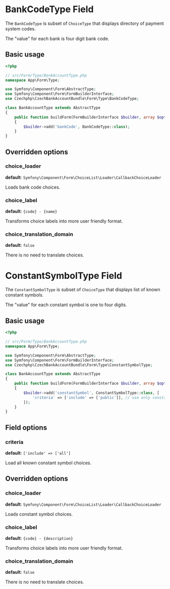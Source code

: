 # BankCodeType Field

The `BankCodeType` is subset of `ChoiceType` that displays directory of payment system codes.

The "value" for each bank is four digit bank code.

## Basic usage

```php
<?php

// src/Form/Type/BankAccountType.php
namespace App\Form\Type;

use Symfony\Component\Form\AbstractType;
use Symfony\Component\Form\FormBuilderInterface;
use Czechphp\CzechBankAccountBundle\Form\Type\BankCodeType;

class BankAccountType extends AbstractType
{
    public function buildForm(FormBuilderInterface $builder, array $options)
    {
        $builder->add('bankCode', BankCodeType::class);
    }
}
```

## Overridden options

### choice_loader

**default**: `Symfony\Component\Form\ChoiceList\Loader\CallbackChoiceLoader`

Loads bank code choices.

### choice_label

**default**: `{code} - {name}`

Transforms choice labels into more user friendly format.

### choice_translation_domain

**default**: `false`

There is no need to translate choices.

# ConstantSymbolType Field

The `ConstantSymbolType` is subset of `ChoiceType` that displays list of known constant symbols.

The "value" for each constant symbol is one to four digits.

## Basic usage

```php
<?php

// src/Form/Type/BankAccountType.php
namespace App\Form\Type;

use Symfony\Component\Form\AbstractType;
use Symfony\Component\Form\FormBuilderInterface;
use Czechphp\CzechBankAccountBundle\Form\Type\ConstantSymbolType;

class BankAccountType extends AbstractType
{
    public function buildForm(FormBuilderInterface $builder, array $options)
    {
        $builder->add('constantSymbol', ConstantSymbolType::class, [
            'criteria' => ['include' => ['public']], // use only constant symbols for public use
        ]);
    }
}
```

## Field options

### criteria

**default**: `['include' => ['all']`

Load all known constant symbol choices.

## Overridden options

### choice_loader

**default**: `Symfony\Component\Form\ChoiceList\Loader\CallbackChoiceLoader`

Loads constant symbol choices.

### choice_label

**default**: `{code} - {description}`

Transforms choice labels into more user friendly format.

### choice_translation_domain

**default**: `false`

There is no need to translate choices.
